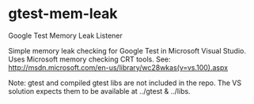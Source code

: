 gtest-mem-leak
==============

Google Test Memory Leak Listener

Simple memory leak checking for Google Test in Microsoft Visual Studio.
Uses Microsoft memory checking CRT tools.
See: http://msdn.microsoft.com/en-us/library/wc28wkas(v=vs.100).aspx

Note: gtest and compiled gtest libs are not included in the repo. The
VS solution expects them to be available at ../gtest & ../libs.
